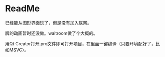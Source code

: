 # ReadMe

已经能从图形界面玩了，但是没有加入联网。

牌的动画暂时还没做。waitroom做了个大概的。

用Qt Creator打开.pro文件即可打开项目，在里面一键编译（只要环境配好了，比如MSVC）。

